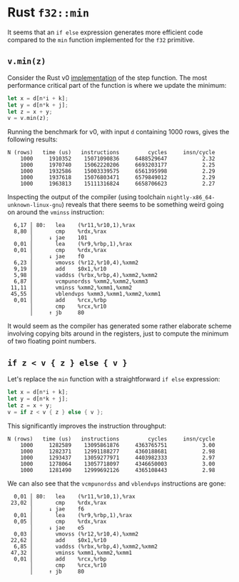 # Rust `f32::min`

It seems that an `if else` expression generates more efficient code compared to the `min` function implemented for the `f32` primitive.

## `v.min(z)`

Consider the Rust v0 [implementation](/src/rust/v0_baseline/src/lib.rs) of the step function.
The most performance critical part of the function is where we update the minimum:

```rust
let x = d[n*i + k];
let y = d[n*k + j];
let z = x + y;
v = v.min(z);
```

Running the benchmark for v0, with input `d` containing 1000 rows, gives the following results:
```
N (rows)   time (us)   instructions         cycles     insn/cycle
    1000     1910352    15071090836     6488529647           2.32
    1000     1970740    15062220206     6693203177           2.25
    1000     1932586    15003339575     6561395998           2.29
    1000     1937618    15076803471     6579849012           2.29
    1000     1963813    15111316824     6658706623           2.27
```

Inspecting the output of the compiler (using toolchain `nightly-x86_64-unknown-linux-gnu`) reveals that there seems to be something weird going on around the `vminss` instruction:

```
  6,17 │ 80:   lea    (%r11,%r10,1),%rax
  8,80 │       cmp    %rdx,%rax
       │     ↓ jae    101
  0,01 │       lea    (%r9,%rbp,1),%rax
  0,01 │       cmp    %rdx,%rax
       │     ↓ jae    f0
  6,23 │       vmovss (%r12,%r10,4),%xmm2
  9,19 │       add    $0x1,%r10
  5,98 │       vaddss (%rbx,%rbp,4),%xmm2,%xmm2
  6,87 │       vcmpunordss %xmm2,%xmm2,%xmm3
 11,11 │       vminss %xmm2,%xmm1,%xmm2
 45,55 │       vblendvps %xmm3,%xmm1,%xmm2,%xmm1
  0,01 │       add    %rcx,%rbp
       │       cmp    %rcx,%r10
       │     ↑ jb     80
```

It would seem as the compiler has generated some rather elaborate scheme involving copying bits around in the registers, just to compute the minimum of two floating point numbers.

## `if z < v { z } else { v }`

Let's replace the `min` function with a straightforward `if else` expression:

```rust
let x = d[n*i + k];
let y = d[n*k + j];
let z = x + y;
v = if z < v { z } else { v };
```

This significantly improves the instruction throughput:

```
N (rows)   time (us)   instructions         cycles     insn/cycle
    1000     1282589    13095861876     4363765751           3.00
    1000     1282371    12991188277     4360188681           2.98
    1000     1293437    13059277971     4403982333           2.97
    1000     1278064    13057718097     4346650003           3.00
    1000     1281490    12999692126     4365108443           2.98
```

We can also see that the `vcmpunordss` and `vblendvps` instructions are gone:

```
  0,01 │ 80:   lea    (%r11,%r10,1),%rax
 23,02 │       cmp    %rdx,%rax
       │     ↓ jae    f6
  0,01 │       lea    (%r9,%rbp,1),%rax
  0,05 │       cmp    %rdx,%rax
       │     ↓ jae    e5
  0,03 │       vmovss (%r12,%r10,4),%xmm2
 22,62 │       add    $0x1,%r10
  6,85 │       vaddss (%rbx,%rbp,4),%xmm2,%xmm2
 47,32 │       vminss %xmm1,%xmm2,%xmm1
  0,01 │       add    %rcx,%rbp
       │       cmp    %rcx,%r10
       │     ↑ jb     80
```
